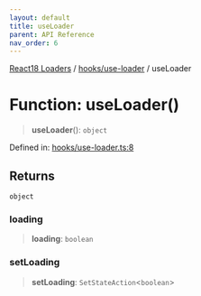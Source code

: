 ```yaml
---
layout: default
title: useLoader
parent: API Reference
nav_order: 6
---
```


[React18 Loaders](../../../modules.md) / [hooks/use-loader](../README.md) / useLoader

# Function: useLoader()

> **useLoader**(): `object`

Defined in: [hooks/use-loader.ts:8](https://github.com/react18-tools/turborepo-template/blob/66e36ea6bd6f38a0f5f1e3e503151e439057be69/lib/src/hooks/use-loader.ts#L8)

## Returns

`object`

### loading

> **loading**: `boolean`

### setLoading

> **setLoading**: `SetStateAction`\<`boolean`\>
